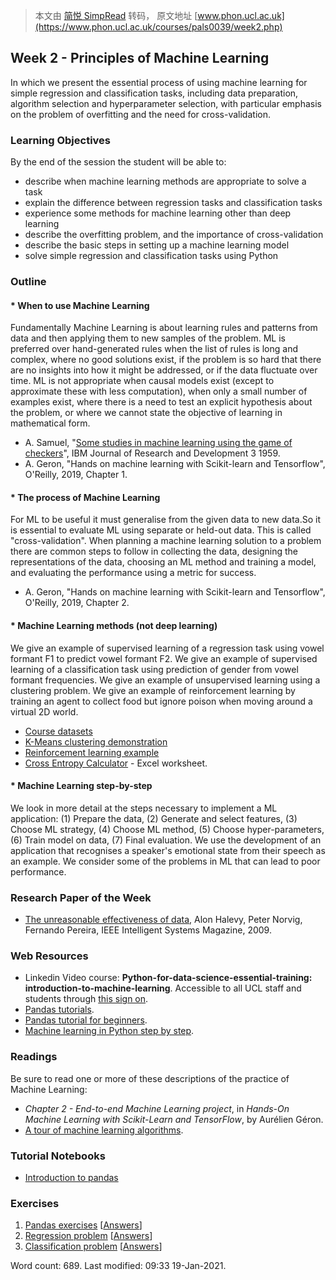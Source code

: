 > 本文由 [简悦 SimpRead](http://ksria.com/simpread/) 转码， 原文地址 [www.phon.ucl.ac.uk](https://www.phon.ucl.ac.uk/courses/pals0039/week2.php)

Week 2 - Principles of Machine Learning
---------------------------------------

In which we present the essential process of using machine learning for simple regression and classification tasks, including data preparation, algorithm selection and hyperparameter selection, with particular emphasis on the problem of overfitting and the need for cross-validation.

### Learning Objectives

By the end of the session the student will be able to:

*   describe when machine learning methods are appropriate to solve a task
*   explain the difference between regression tasks and classification tasks
*   experience some methods for machine learning other than deep learning
*   describe the overfitting problem, and the importance of cross-validation
*   describe the basic steps in setting up a machine learning model
*   solve simple regression and classification tasks using Python

### Outline

#### *   When to use Machine Learning

Fundamentally Machine Learning is about learning rules and patterns from data and then applying them to new samples of the problem. ML is preferred over hand-generated rules when the list of rules is long and complex, where no good solutions exist, if the problem is so hard that there are no insights into how it might be addressed, or if the data fluctuate over time. ML is not appropriate when causal models exist (except to approximate these with less computation), when only a small number of examples exist, where there is a need to test an explicit hypothesis about the problem, or where we cannot state the objective of learning in mathematical form.

*   A. Samuel, "[Some studies in machine learning using the game of checkers](https://ieeexplore.ieee.org/document/5392560)", IBM Journal of Research and Development 3 1959.
*   A. Geron, "Hands on machine learning with Scikit-learn and Tensorflow", O'Reilly, 2019, Chapter 1.

#### *   The process of Machine Learning

For ML to be useful it must generalise from the given data to new data.So it is essential to evaluate ML using separate or held-out data. This is called "cross-validation". When planning a machine learning solution to a problem there are common steps to follow in collecting the data, designing the representations of the data, choosing an ML method and training a model, and evaluating the performance using a metric for success.

*   A. Geron, "Hands on machine learning with Scikit-learn and Tensorflow", O'Reilly, 2019, Chapter 2.

#### *   Machine Learning methods (not deep learning)

We give an example of supervised learning of a regression task using vowel formant F1 to predict vowel formant F2. We give an example of supervised learning of a classification task using prediction of gender from vowel formant frequencies. We give an example of unsupervised learning using a clustering problem. We give an example of reinforcement learning by training an agent to collect food but ignore poison when moving around a virtual 2D world.

*   [Course datasets](datasets.php)
*   [K-Means clustering demonstration](https://www.naftaliharris.com/blog/visualizing-k-means-clustering/)
*   [Reinforcement learning example](https://cs.stanford.edu/people/karpathy/convnetjs/demo/rldemo.html)
*   [Cross Entropy Calculator](notebooks/crossentropy.xlsx) - Excel worksheet.

#### *   Machine Learning step-by-step

We look in more detail at the steps necessary to implement a ML application: (1) Prepare the data, (2) Generate and select features, (3) Choose ML strategy, (4) Choose ML method, (5) Choose hyper-parameters, (6) Train model on data, (7) Final evaluation. We use the development of an application that recognises a speaker's emotional state from their speech as an example. We consider some of the problems in ML that can lead to poor performance.

### Research Paper of the Week

*   [The unreasonable effectiveness of data](https://static.googleusercontent.com/media/research.google.com/en//pubs/archive/35179.pdf), Alon Halevy, Peter Norvig, Fernando Pereira, IEEE Intelligent Systems Magazine, 2009.

### Web Resources

*   Linkedin Video course: **Python-for-data-science-essential-training: introduction-to-machine-learning**. Accessible to all UCL staff and students through [this sign on](https://www.linkedin.com/checkpoint/enterprise/login/69919578?application=learning).
*   [Pandas tutorials](https://pandas.pydata.org/pandas-docs/stable/getting_started/tutorials.html).
*   [Pandas tutorial for beginners](https://www.learndatasci.com/tutorials/python-pandas-tutorial-complete-introduction-for-beginners/).
*   [Machine learning in Python step by step](https://machinelearningmastery.com/machine-learning-in-python-step-by-step/).

### Readings

Be sure to read one or more of these descriptions of the practice of Machine Learning:

*   _Chapter 2 - End-to-end Machine Learning project_, in _Hands-On Machine Learning with Scikit-Learn and TensorFlow_, by Aurélien Géron.
*   [A tour of machine learning algorithms](https://machinelearningmastery.com/a-tour-of-machine-learning-algorithms/).

### Tutorial Notebooks

*   [Introduction to pandas](https://colab.research.google.com/github/mhuckvale/pals0039/blob/master/Tutorial_Pandas.ipynb)

### Exercises

1.  [Pandas exercises](https://colab.research.google.com/github/mhuckvale/pals0039/blob/master/Exercise_2_1.ipynb) [[Answers](https://colab.research.google.com/github/mhuckvale/pals0039/blob/master/Answers_2_1.ipynb)]
2.  [Regression problem](https://colab.research.google.com/github/mhuckvale/pals0039/blob/master/Exercise_2_2.ipynb) [[Answers](https://colab.research.google.com/github/mhuckvale/pals0039/blob/master/Answers_2_2.ipynb)]
3.  [Classification problem](https://colab.research.google.com/github/mhuckvale/pals0039/blob/master/Exercise_2_3.ipynb) [[Answers](https://colab.research.google.com/github/mhuckvale/pals0039/blob/master/Answers_2_3.ipynb)]

Word count: 689. Last modified: 09:33 19-Jan-2021.